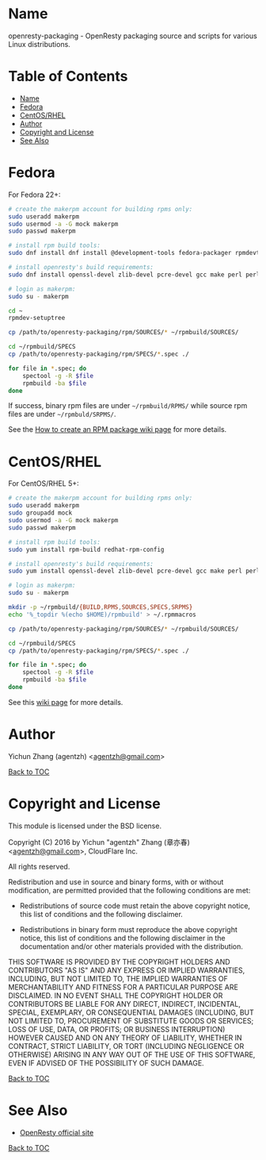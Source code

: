 Name
====

openresty-packaging - OpenResty packaging source and scripts for various Linux distributions.

Table of Contents
=================

* [Name](#name)
* [Fedora](#fedora)
* [CentOS/RHEL](#centosrhel)
* [Author](#author)
* [Copyright and License](#copyright-and-license)
* [See Also](#see-also)

Fedora
======

For Fedora 22+:

```bash
# create the makerpm account for building rpms only:
sudo useradd makerpm
sudo usermod -a -G mock makerpm
sudo passwd makerpm

# install rpm build tools:
sudo dnf install dnf install @development-tools fedora-packager rpmdevtools

# install openresty's build requirements:
sudo dnf install openssl-devel zlib-devel pcre-devel gcc make perl perl-Data-Dumper

# login as makerpm:
sudo su - makerpm

cd ~
rpmdev-setuptree

cp /path/to/openresty-packaging/rpm/SOURCES/* ~/rpmbuild/SOURCES/

cd ~/rpmbuild/SPECS
cp /path/to/openresty-packaging/rpm/SPECS/*.spec ./

for file in *.spec; do
    spectool -g -R $file
    rpmbuild -ba $file
done
```

If success, binary rpm files are under `~/rpmbuild/RPMS/` while source rpm files are under
`~/rpmbuld/SRPMS/`.

See the [How to create an RPM package wiki page](https://fedoraproject.org/wiki/How_to_create_an_RPM_package) for more details.

CentOS/RHEL
===========

For CentOS/RHEL 5+:

```bash
# create the makerpm account for building rpms only:
sudo useradd makerpm
sudo groupadd mock
sudo usermod -a -G mock makerpm
sudo passwd makerpm

# install rpm build tools:
sudo yum install rpm-build redhat-rpm-config

# install openresty's build requirements:
sudo yum install openssl-devel zlib-devel pcre-devel gcc make perl perl-Data-Dumper

# login as makerpm:
sudo su - makerpm

mkdir -p ~/rpmbuild/{BUILD,RPMS,SOURCES,SPECS,SRPMS}
echo '%_topdir %(echo $HOME)/rpmbuild' > ~/.rpmmacros

cp /path/to/openresty-packaging/rpm/SOURCES/* ~/rpmbuild/SOURCES/

cd ~/rpmbuild/SPECS
cp /path/to/openresty-packaging/rpm/SPECS/*.spec ./

for file in *.spec; do
    spectool -g -R $file
    rpmbuild -ba $file
done
```

See this [wiki page](https://wiki.centos.org/HowTos/SetupRpmBuildEnvironment) for more details.

Author
======

Yichun Zhang (agentzh) &lt;agentzh@gmail.com&gt;

[Back to TOC](#table-of-contents)

Copyright and License
=====================

This module is licensed under the BSD license.

Copyright (C) 2016 by Yichun "agentzh" Zhang (章亦春) &lt;agentzh@gmail.com&gt;, CloudFlare Inc.

All rights reserved.

Redistribution and use in source and binary forms, with or without modification, are permitted provided that the following conditions are met:

* Redistributions of source code must retain the above copyright notice, this list of conditions and the following disclaimer.

* Redistributions in binary form must reproduce the above copyright notice, this list of conditions and the following disclaimer in the documentation and/or other materials provided with the distribution.

THIS SOFTWARE IS PROVIDED BY THE COPYRIGHT HOLDERS AND CONTRIBUTORS "AS IS" AND ANY EXPRESS OR IMPLIED WARRANTIES, INCLUDING, BUT NOT LIMITED TO, THE IMPLIED WARRANTIES OF MERCHANTABILITY AND FITNESS FOR A PARTICULAR PURPOSE ARE DISCLAIMED. IN NO EVENT SHALL THE COPYRIGHT HOLDER OR CONTRIBUTORS BE LIABLE FOR ANY DIRECT, INDIRECT, INCIDENTAL, SPECIAL, EXEMPLARY, OR CONSEQUENTIAL DAMAGES (INCLUDING, BUT NOT LIMITED TO, PROCUREMENT OF SUBSTITUTE GOODS OR SERVICES; LOSS OF USE, DATA, OR PROFITS; OR BUSINESS INTERRUPTION) HOWEVER CAUSED AND ON ANY THEORY OF LIABILITY, WHETHER IN CONTRACT, STRICT LIABILITY, OR TORT (INCLUDING NEGLIGENCE OR OTHERWISE) ARISING IN ANY WAY OUT OF THE USE OF THIS SOFTWARE, EVEN IF ADVISED OF THE POSSIBILITY OF SUCH DAMAGE.

[Back to TOC](#table-of-contents)

See Also
========

* [OpenResty official site](https://openresty.org/)

[Back to TOC](#table-of-contents)

